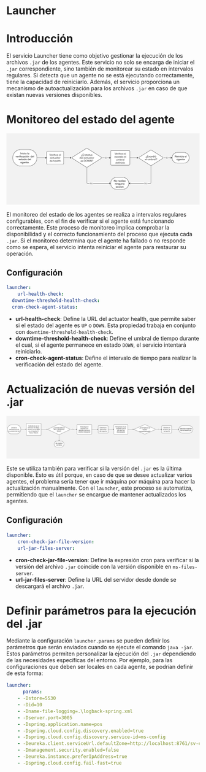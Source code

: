 # Launcher

# Introducción

El servicio Launcher tiene como objetivo gestionar la ejecución de los archivos `.jar` de los agentes. Este servicio no solo se encarga de iniciar el `.jar` correspondiente, sino también de monitorear su estado en intervalos regulares. Si detecta que un agente no se está ejecutando correctamente, tiene la capacidad de reiniciarlo. Además, el servicio proporciona un mecanismo de autoactualización para los archivos `.jar` en caso de que existan nuevas versiones disponibles.

# Monitoreo del estado del agente

![launcher_df_1.jpg](./images/launcher_df_1.jpg)

El monitoreo del estado de los agentes se realiza a intervalos regulares configurables, con el fin de verificar si el agente está funcionando correctamente. Este proceso de monitoreo implica comprobar la disponibilidad y el correcto funcionamiento del proceso que ejecuta cada `.jar`. Si el monitoreo determina que el agente ha fallado o no responde como se espera, el servicio intenta reiniciar el agente para restaurar su operación.

## Configuración

```yaml
launcher:
	url-health-check:
  downtime-threshold-health-check:
  cron-check-agent-status: 
```

- **url-health-check**: Define la URL del actuator health, que permite saber si el estado del agente es `UP` o `DOWN`. Esta propiedad trabaja en conjunto con `downtime-threshold-health-check`.
- **downtime-threshold-health-check**: Define el umbral de tiempo durante el cual, si el agente permanece en estado `DOWN`, el servicio intentará reiniciarlo.
- **cron-check-agent-status**: Define el intervalo de tiempo para realizar la verificación del estado del agente.

# Actualización de nuevas versión del .jar

![launcher_df_2.jpg](./images/launcher_df_2.jpg)

Este se utiliza también para verificar si la versión del `.jar` es la última disponible. Esto es útil porque, en caso de que se desee actualizar varios agentes, el problema sería tener que ir máquina por máquina para hacer la actualización manualmente. Con el `launcher`, este proceso se automatiza, permitiendo que el `launcher` se encargue de mantener actualizados los agentes.

## Configuración

```yaml
launcher:
	cron-check-jar-file-version:
	url-jar-files-server: 
```

- **cron-check-jar-file-version**: Define la expresión cron para verificar si la versión del archivo `.jar` coincide con la versión disponible en `ms-files-server`.
- **url-jar-files-server**: Define la URL del servidor desde donde se descargará el archivo `.jar`.

# Definir parámetros para la ejecución del .jar

Mediante la configuración `launcher.params` se pueden definir los parámetros que serán enviados cuando se ejecute el comando `java -jar`. Estos parámetros permiten personalizar la ejecución del `.jar` dependiendo de las necesidades específicas del entorno. Por ejemplo, para las configuraciones que deben ser locales en cada agente, se podrían definir de esta forma:

```yaml
launcher:
	  params:
    - -Dstore=5530
    - -Did=10
    - -Dname-file-logging=.\logback-spring.xml
    - -Dserver.port=3005
    - -Dspring.application.name=pos
    - -Dspring.cloud.config.discovery.enabled=true
    - -Dspring.cloud.config.discovery.service-id=ms-config
    - -Deureka.client.serviceUrl.defaultZone=http://localhost:8761/sv-eureka/eureka/
    - -Dmanagement.security.enabled=false
    - -Deureka.instance.preferIpAddress=true
    - -Dspring.cloud.config.fail-fast=true
```
